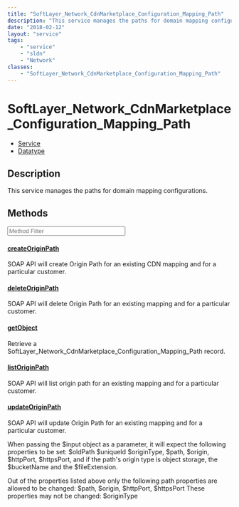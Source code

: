 ```yaml
---
title: "SoftLayer_Network_CdnMarketplace_Configuration_Mapping_Path"
description: "This service manages the paths for domain mapping configurations."
date: "2018-02-12"
layout: "service"
tags:
    - "service"
    - "sldn"
    - "Network"
classes:
    - "SoftLayer_Network_CdnMarketplace_Configuration_Mapping_Path"
---
```

# SoftLayer_Network_CdnMarketplace_Configuration_Mapping_Path
<div id='service-datatype'>
    <ul id='sldn-reference-tabs'>
    <li id='service'> <a href='/reference/services/SoftLayer_Network_CdnMarketplace_Configuration_Mapping_Path' >Service</a></li>    <li id='datatype'> <a href='/reference/datatypes/SoftLayer_Network_CdnMarketplace_Configuration_Mapping_Path' >Datatype</a></li>
    </ul>
</div>

## Description


This service manages the paths for domain mapping configurations. 



        
<div id="properties" class="content service-content">

## Methods

<div class="view-filters">
    <div class="clearfix">
        <div class="search-input-box">
            <input placeholder="Method Filter" onkeyup="titleSearch(inputId='edit-combine', divId='method-div', elementClass='method-row')" 
                type="text" id="edit-combine" value="" size="30" maxlength="128" class="form-text">
        </div>
    </div>
</div>

<div id="method-div">

<div class="method-row">

#### [createOriginPath](/reference/services/SoftLayer_Network_CdnMarketplace_Configuration_Mapping_Path/createOriginPath)
SOAP API will create Origin Path for an existing CDN mapping and for a particular customer. 

</div>

<div class="method-row">

#### [deleteOriginPath](/reference/services/SoftLayer_Network_CdnMarketplace_Configuration_Mapping_Path/deleteOriginPath)
SOAP API will delete Origin Path for an existing mapping and for a particular customer. 

</div>

<div class="method-row">

#### [getObject](/reference/services/SoftLayer_Network_CdnMarketplace_Configuration_Mapping_Path/getObject)
Retrieve a SoftLayer_Network_CdnMarketplace_Configuration_Mapping_Path record.

</div>

<div class="method-row">

#### [listOriginPath](/reference/services/SoftLayer_Network_CdnMarketplace_Configuration_Mapping_Path/listOriginPath)
SOAP API will list origin path for an existing mapping and for a particular customer. 

</div>

<div class="method-row">

#### [updateOriginPath](/reference/services/SoftLayer_Network_CdnMarketplace_Configuration_Mapping_Path/updateOriginPath)
SOAP API will update Origin Path for an existing mapping and for a particular customer. 

When passing the $input object as a parameter, it will expect the following properties to be set: $oldPath $uniqueId $originType, $path, $origin, $httpPort, $httpsPort, and if the path's origin type is object storage, the $bucketName and the $fileExtension. 

Out of the properties listed above only the following path properties are allowed to be changed: $path, $origin, $httpPort, $httpsPort These properties may not be changed: $originType 

</div>
</div>

</div>

